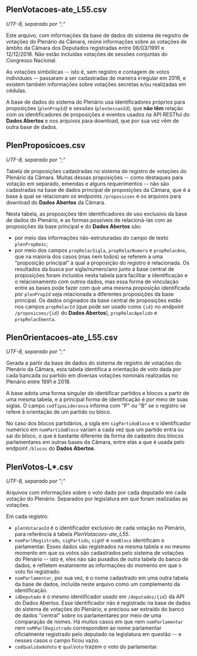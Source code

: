
## PlenVotacoes-ate_L55.csv
_UTF-8, separado por ";"_

Este arquivo, com informações da base de dados do sistema de registro de votações do Plenário da Câmara, reúne informações sobre as votações de âmbito da Câmara dos Deputados registradas entre 06/03/1991 e 12/12/2018. Não estão incluídas votações de sessões conjuntas do Congresso Nacional.

As votações simbólicas -- isto é, sem registro e contagem de votos individuais -- passaram a ser cadastradas de maneira irregular em 2016, e existem também informações sobre votações secretas e/ou realizadas em cédulas.

A base de dados do sistema do Plenário usa identificadores próprios para proposições (`plenPropId`) e sessões (`plenSessaoId`), que **não têm** relação com os identificadores de proposições e eventos usados na API RESTful do **Dados Abertos** e nos arquivos para download, que por sua vez vêm de outra base de dados. 

## PlenProposicoes.csv
_UTF-8, separado por ";"_

Tabela de proposições cadastradas no sistema de registro de votações do Plenário da Câmara. Muitas dessas proposições -- como destaques para votação em separado, emendas e alguns requerimentos -- não são cadastradas na base de dados principal de proposições da Câmara, que é a base à qual se relacionam os endpoints `/proposicoes` e os arquivos para download do **Dados Abertos** da Câmara.

Nesta tabela, as proposições têm identificadores de uso exclusivo da base de dados do Plenário, e as formas possíveis de relacioná-las com as proposições da base principal e do **Dados Abertos** são:

- por meio das informações não-estruturadas do campo de texto `plenPropDesc`;
- por meio dos campos `propRelacSigla`, `propRelacNumero` e `propRelacAno`, que na maioria dos casos (mas nem todos) se referem a uma "proposição principal" à qual a proposição do registro é relacionada. Os resultados da busca por sigla/número/ano junto à base central de proposições foram incluídos nesta tabela para facilitar a identificação e o relacionamento com outros dados, mas essa forma de vinculação entre as bases pode fazer com que uma mesma proposição identificada por `plenPropId` seja relacionada a diferentes proposições da base principal. Os dados originados da base central de proposições estão nos campos `propRelacId` (que pode ser usado como `{id}` no endpoint `/proposicoes/{id}` do **Dados Abertos**), `propRelacApelido` e `propRelacEmenta`.


## PlenOrientacoes-ate_L55.csv
_UTF-8, separado por ";"_

Gerada a partir da base de dados do sistema de registro de votações do Plenário da Câmara, esta tabela identifica a orientação de voto dada por cada bancada ou partido em diversas votações nominais realizadas no Plenário entre 1991 e 2018.

A base adota uma forma singular de identificar partidos e blocos a partir de uma mesma tabela, e a principal forma de identificação é por meio de suas siglas. O campo `codTipoLideranca` informa com "P" ou "B" se o registro se refere à orientação de um partido ou bloco.

No caso dos blocos partidários, a sigla em `sigPartidoBloco` e o identificador numérico em `numPartidoBloco` variam a cada vez que um partido entra ou sai do bloco, o que é bastante diferente da forma de cadastro dos blocos parlamentares em outras bases da Câmara, entre elas a que é usada pelo endpoint `/blocos` do **Dados Abertos**. 


## PlenVotos-L*.csv
_UTF-8, separado por ";"_

Arquivos com informações sobre o voto dado por cada deputado em cada votação do Plenário. Separados por legislatura em que foram realizadas as votações.

Em cada registro:

- `plenVotacaoId` é o identificador exclusivo de cada votação no Plenário, para referência à tabela _PlenVotacoes-ate_L55_.
- `nomParlRegistrado`, `sigPartido`, `sigUF` e `nomBloco` identificam o parlamentar. Esses dados são registrados na mesma tabela e no mesmo momento em que os votos são cadastrados pelo sistema de votações do Plenário -- isto é, eles não são puxados de outra tabela do banco de dados, e refletem exatamente as informações do momento em que o voto foi registrado.
- `nomParlamentar`, por sua vez, é o nome cadastrado em uma outra tabela da base de dados, incluída neste arquivo como um complemento da identificação.
- `idDeputado` é o mesmo identificador usado em `/deputados/{id}` da API do Dados Abertos. Esse identificador não é registrado na base de dados do sistema de votações do Plenário, e precisou ser extraído do banco de dados "central" sobre os parlamentares por meio de uma comparação de nomes. Há muitos casos em que nem `nomParlamentar` nem `noMParlRegistrado` correspondem ao nome parlamentar oficialmente registrado pelo deputado na legislatura em questão -- e nesses casos o campo ficou vazio.
- `codQualidadeVoto` e `qualVoto` trazem o voto do parlamentar.
